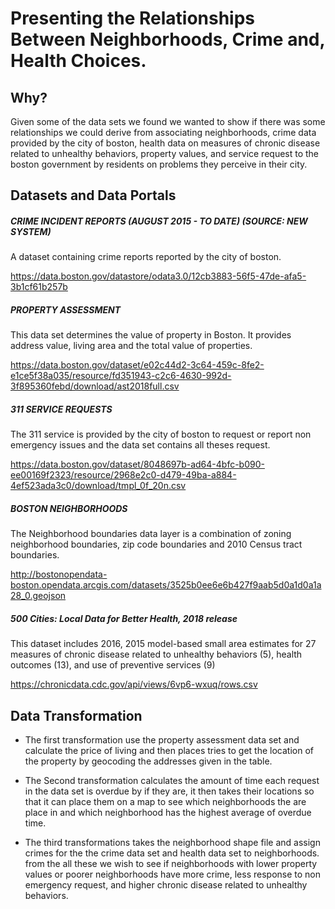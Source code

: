 Presenting the Relationships Between Neighborhoods, Crime and, Health Choices.
============================================================================= 
Why?
-----------------------------------------------------------------------------
Given some of the data sets we found we wanted to show if there was some relationships we could derive from associating neighborhoods, crime data provided by the city of boston, health data on measures of chronic disease related to unhealthy behaviors, property values, and service request to the boston government by residents on problems they perceive in their city. 

Datasets and Data Portals 
-------------------------------------------------------------------------------

##### CRIME INCIDENT REPORTS (AUGUST 2015 - TO DATE) (SOURCE: NEW SYSTEM)

A dataset containing crime reports reported by the city of boston.

https://data.boston.gov/datastore/odata3.0/12cb3883-56f5-47de-afa5-3b1cf61b257b

##### PROPERTY ASSESSMENT

This data set determines the value of property in Boston. It provides address value,  living area and the total value of properties.

https://data.boston.gov/dataset/e02c44d2-3c64-459c-8fe2-e1ce5f38a035/resource/fd351943-c2c6-4630-992d-3f895360febd/download/ast2018full.csv

##### 311 SERVICE REQUESTS

The 311 service is provided by the city of boston to request or report non emergency issues and the data set contains all theses request. 

https://data.boston.gov/dataset/8048697b-ad64-4bfc-b090-ee00169f2323/resource/2968e2c0-d479-49ba-a884-4ef523ada3c0/download/tmpl_0f_20n.csv

##### BOSTON NEIGHBORHOODS

The Neighborhood boundaries data layer is a combination of zoning neighborhood boundaries, zip code boundaries and 2010 Census tract boundaries.

http://bostonopendata-boston.opendata.arcgis.com/datasets/3525b0ee6e6b427f9aab5d0a1d0a1a28_0.geojson


##### 500 Cities: Local Data for Better Health, 2018 release

This dataset includes 2016, 2015 model-based small area estimates for 27 measures of chronic disease related to unhealthy behaviors (5), health outcomes (13), and use of preventive services (9)

https://chronicdata.cdc.gov/api/views/6vp6-wxuq/rows.csv


Data Transformation
--------------------------------------------------------------------------------
* The first transformation use the property assessment data set and calculate the price of living  and then places tries to get the location of the property by geocoding the addresses given in the table.

* The Second transformation calculates the amount of time each request in the data set is overdue by if they are, it then takes their locations so that it can place them on a map to see which neighborhoods the are place in and which neighborhood has the highest average of overdue time.

* The third transformations takes the neighborhood shape file and assign crimes for the the crime data set and health data set to neighborhoods. from the all these we wish to see if neighborhoods with lower property values or poorer neighborhoods have more crime, less response to non emergency request, and higher chronic disease related to unhealthy behaviors.




